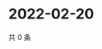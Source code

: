 # 2022-02-20

共 0 条

<!-- BEGIN WEIBO -->
<!-- 最后更新时间 Sun Feb 20 2022 07:00:45 GMT+0800 (China Standard Time) -->

<!-- END WEIBO -->
